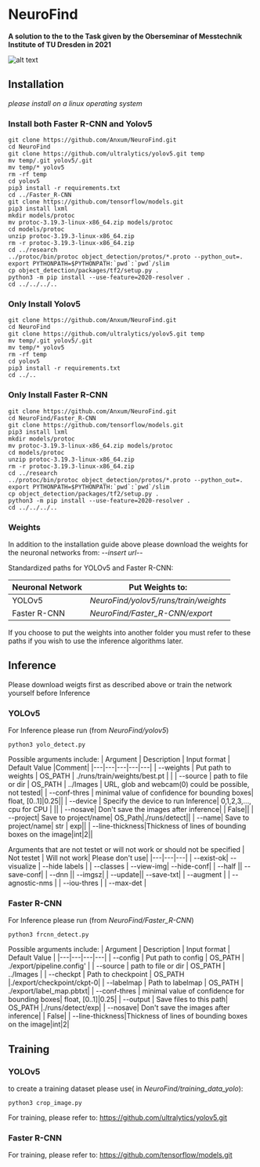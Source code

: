# NeuroFind
**A solution to the to the Task given by the Oberseminar of Messtechnik Institute of TU Dresden in 2021**

![alt text](https://github.com/Anxum/NeuroFind/blob/main/Images/results/det_0917_36538.png?raw=true)

## Installation
_please install on a linux operating system_


### Install both Faster R-CNN and Yolov5

```
git clone https://github.com/Anxum/NeuroFind.git
cd NeuroFind
git clone https://github.com/ultralytics/yolov5.git temp
mv temp/.git yolov5/.git
mv temp/* yolov5
rm -rf temp
cd yolov5
pip3 install -r requirements.txt
cd ../Faster_R-CNN
git clone https://github.com/tensorflow/models.git
pip3 install lxml
mkdir models/protoc
mv protoc-3.19.3-linux-x86_64.zip models/protoc
cd models/protoc
unzip protoc-3.19.3-linux-x86_64.zip
rm -r protoc-3.19.3-linux-x86_64.zip
cd ../research
../protoc/bin/protoc object_detection/protos/*.proto --python_out=.
export PYTHONPATH=$PYTHONPATH:`pwd`:`pwd`/slim
cp object_detection/packages/tf2/setup.py .
python3 -m pip install --use-feature=2020-resolver .
cd ../../../..
```

### Only Install Yolov5
```
git clone https://github.com/Anxum/NeuroFind.git
cd NeuroFind
git clone https://github.com/ultralytics/yolov5.git temp
mv temp/.git yolov5/.git
mv temp/* yolov5
rm -rf temp
cd yolov5
pip3 install -r requirements.txt 
cd ../..
```

### Only Install Faster R-CNN
```
git clone https://github.com/Anxum/NeuroFind.git
cd NeuroFind/Faster_R-CNN
git clone https://github.com/tensorflow/models.git
pip3 install lxml
mkdir models/protoc
mv protoc-3.19.3-linux-x86_64.zip models/protoc
cd models/protoc
unzip protoc-3.19.3-linux-x86_64.zip
rm -r protoc-3.19.3-linux-x86_64.zip
cd ../research
../protoc/bin/protoc object_detection/protos/*.proto --python_out=.
export PYTHONPATH=$PYTHONPATH:`pwd`:`pwd`/slim
cp object_detection/packages/tf2/setup.py .
python3 -m pip install --use-feature=2020-resolver .
cd ../../../..
```
### Weights

In addition to the installation guide above please download the weights for the neuronal networks from: --_insert url_--

Standardized paths for YOLOv5 and Faster R-CNN:

| Neuronal Network | Put Weights to: |
|------------------|------------------|
| YOLOv5 | _NeuroFind/yolov5/runs/train/weights_ |
| Faster R-CNN | _NeuroFind/Faster_R-CNN/export_|

If you choose to put the weights into another folder you must refer to these paths if you wish to use the inference algorithms later.



## Inference
Please download weigts first as described above or train the network yourself before Inference
### YOLOv5
For Inference please run (from _NeuroFind/yolov5_)
```
python3 yolo_detect.py
```

Possible arguments include:
| Argument | Description | Input format | Default Value |Comment|
|---|---|---|---|---|
| --weights | Put path to weights | OS_PATH | ./runs/train/weights/best.pt | |
| --source | path to file or dir | OS_PATH | ../Images | URL, glob and webcam(0) could be possible, not tested|
| --conf-thres | minimal value of confidence for bounding boxes| float, [0..1]|0.25||
| --device | Specify the device to run Inference| 0,1,2,3,..., cpu for CPU | ||
| --nosave| Don't save the images after inference| | False||
| --project| Save to project/name| OS_Path|./runs/detect||
| --name| Save to project/name| str | exp||
| --line-thickness|Thickness of lines of bounding boxes on the image|int|2||


Arguments that are not testet or will not work or should not be specified
| Not testet | Will not work| Please don't use|
|---|---|---|
| --exist-ok| --visualize | --hide labels |
| --classes | --view-img| --hide-conf|
| --half || --save-conf|
| --dnn || --imgsz|
| --update|| --save-txt|
| --augment |
| --agnostic-nms |
| --iou-thres |
| --max-det |


### Faster R-CNN
For Inference please run (from _NeuroFind/Faster_R-CNN_)
```
python3 frcnn_detect.py
```

Possible arguments include:
| Argument | Description | Input format | Default Value |
|---|---|---|---|
| --config | Put path to config | OS_PATH | ./export/pipeline.config' | 
| --source | path to file or dir | OS_PATH | ../Images | 
| --checkpt | Path to checkpoint | OS_PATH |./export/checkpoint/ckpt-0|
| --labelmap | Path to labelmap | OS_PATH | ./export/label_map.pbtxt|
| --conf-thres | minimal value of confidence for bounding boxes| float, [0..1]|0.25|
| --output | Save files to this path| OS_PATH |./runs/detect/exp|
| --nosave| Don't save the images after inference| | False|
| --line-thickness|Thickness of lines of bounding boxes on the image|int|2|
## Training
### YOLOv5
to create a training dataset please use( in _NeuroFind/training_data_yolo_):
```
python3 crop_image.py
```
For training, please refer to: https://github.com/ultralytics/yolov5.git
### Faster R-CNN
For training, please refer to: https://github.com/tensorflow/models.git

